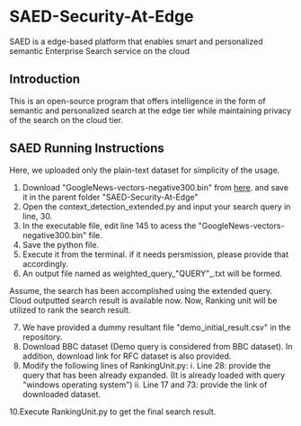 # SAED-Security-At-Edge
SAED is a edge-based platform that enables smart and personalized semantic Enterprise Search service on the cloud
## Introduction
This is an open-source program that offers intelligence in the form of semantic and personalized search at the edge tier
while maintaining privacy of the search on the cloud tier. 
 
## SAED Running Instructions
Here, we uploaded only the plain-text dataset for simplicity of the usage.
1. Download "GoogleNews-vectors-negative300.bin" from [here](https://drive.google.com/file/d/0B7XkCwpI5KDYNlNUTTlSS21pQmM/edit). and save it in the parent folder "SAED-Security-At-Edge"
2. Open the context_detection_extended.py and input your search query in line, 30.
3. In the executable file, edit line 145 to acess the "GoogleNews-vectors-negative300.bin" file.
4. Save the python file. 
5. Execute it from the terminal. if it needs persmission, please provide that accordingly. 
6. An output file named as weighted_query_"QUERY"_.txt will be formed. 

Assume, the search has been accomplished using the extended query. Cloud outputted search result is available now.
Now, Ranking unit will be utilized to rank the search result. 

7. We have provided a dummy resultant file "demo_initial_result.csv" in the repository.
8. Download BBC dataset (Demo query is considered from BBC dataset). In addition, download link for RFC dataset is also provided. 
9. Modify the following lines of RankingUnit.py:
    i.  Line 28: provide the query that has been already expanded. (It is already loaded with query "windows operating system") 
    ii. Line 17 and 73: provide the link of downloaded dataset.
    
10.Execute RankingUnit.py to get the final search result.

